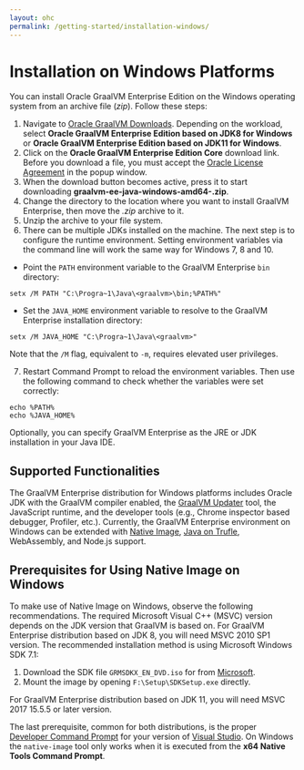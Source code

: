 ```yaml
---
layout: ohc
permalink: /getting-started/installation-windows/
---
```


# Installation on Windows Platforms

You can install Oracle GraalVM Enterprise Edition on the Windows operating system from an archive file (_zip_).
Follow these steps:

1. Navigate to [Oracle GraalVM Downloads](https://www.oracle.com/downloads/graalvm-downloads.html). Depending on the workload, select **Oracle GraalVM Enterprise Edition based on JDK8 for Windows** or **Oracle GraalVM Enterprise Edition based on JDK11 for Windows**.
2. Click on the **Oracle GraalVM Enterprise Edition Core** download link. Before you download a file, you must accept the [Oracle License Agreement](https://www.oracle.com/downloads/licenses/graalvm-otn-license.html) in the popup window.
3. When the download button becomes active, press it to start downloading **graalvm-ee-java<version>-windows-amd64-<version>.zip**.
4. Change the directory to the location where you want to install GraalVM Enterprise, then move the _.zip_ archive to it.
5. Unzip the archive to your file system.
6. There can be multiple JDKs installed on the machine. The next step is to configure the runtime environment. Setting environment variables via the command line will work the same way for Windows 7, 8 and 10.
  - Point the `PATH` environment variable to the GraalVM Enterprise `bin` directory:
  ```shell
  setx /M PATH "C:\Progra~1\Java\<graalvm>\bin;%PATH%"
  ```
  - Set the `JAVA_HOME` environment variable to resolve to the GraalVM Enterprise installation directory:
  ```shell
  setx /M JAVA_HOME "C:\Progra~1\Java\<graalvm>"
  ```
  Note that the `/M` flag, equivalent to `-m`, requires elevated user privileges.

7. Restart Command Prompt to reload the environment variables. Then use the
following command to check whether the variables were set correctly:
```shell
echo %PATH%
echo %JAVA_HOME%
```

Optionally, you can specify GraalVM Enterprise as the JRE or JDK installation in your Java IDE.

## Supported Functionalities

The GraalVM Enterprise distribution for Windows platforms includes Oracle JDK with the GraalVM compiler enabled, the [GraalVM Updater](/reference-manual/graalvm-updater/) tool, the JavaScript runtime, and the developer tools (e.g., Chrome inspector based debugger, Profiler, etc.).
Currently, the GraalVM Enterprise environment on Windows can be extended with [Native Image](/reference-manual/native-image/), [Java on Trufle](/reference-manual/java-on-truffle/), WebAssembly, and Node.js support.

## Prerequisites for Using Native Image on Windows
To make use of Native Image on Windows, observe the following recommendations. The
required Microsoft Visual C++ (MSVC) version depends on the JDK version that
GraalVM is based on. For GraalVM Enterprise distribution based on JDK 8, you will need MSVC
2010 SP1 version. The recommended installation method is using Microsoft Windows
SDK 7.1:
1. Download the SDK file `GRMSDKX_EN_DVD.iso` for from [Microsoft](https://www.microsoft.com/en-gb/download).
2. Mount the image by opening `F:\Setup\SDKSetup.exe` directly.

For GraalVM Enterprise distribution based on JDK 11, you will need MSVC 2017 15.5.5 or later version.

The last prerequisite, common for both distributions, is the proper [Developer Command Prompt](https://docs.microsoft.com/en-us/cpp/build/building-on-the-command-line?view=vs-2019#developer_command_prompt_shortcuts) for your version of [Visual Studio](https://visualstudio.microsoft.com/vs/). On Windows the `native-image` tool only works when it is executed from the **x64 Native Tools Command Prompt**.
